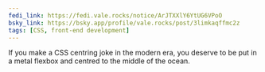 ```yaml
---
fedi_link: https://fedi.vale.rocks/notice/ArJTXXlY6YtUG6VPoO
bsky_link: https://bsky.app/profile/vale.rocks/post/3limkaqffmc2z
tags: [CSS, front-end development]
---
```


If you make a CSS centring joke in the modern era, you deserve to be put in a metal flexbox and centred to the middle of the ocean.
